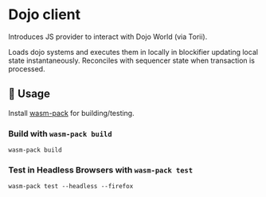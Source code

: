# Dojo client

Introduces JS provider to interact with Dojo World (via Torii).

Loads dojo systems and executes them in locally in blockifier updating local state instantaneously. Reconciles with sequencer state when transaction is processed.

## 🚴 Usage

Install [wasm-pack](https://rustwasm.github.io/wasm-pack/installer/) for building/testing.

### Build with `wasm-pack build`

```
wasm-pack build
```

### Test in Headless Browsers with `wasm-pack test`

```
wasm-pack test --headless --firefox
```
